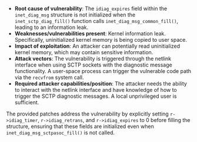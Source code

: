 - **Root cause of vulnerability**: The `idiag_expires` field within the `inet_diag_msg` structure is not initialized when the `inet_sctp_diag_fill()` function calls `inet_diag_msg_common_fill()`, leading to an information leak.
- **Weaknesses/vulnerabilities present**: Kernel information leak. Specifically, uninitialized kernel memory is being copied to user space.
- **Impact of exploitation**: An attacker can potentially read uninitialized kernel memory, which may contain sensitive information.
- **Attack vectors**: The vulnerability is triggered through the netlink interface when using SCTP sockets with the diagnostic message functionality. A user-space process can trigger the vulnerable code path via the `recvfrom` system call.
- **Required attacker capabilities/position**: The attacker needs the ability to interact with the netlink interface and have knowledge of how to trigger the SCTP diagnostic messages. A local unprivileged user is sufficient.

The provided patches address the vulnerability by explicitly setting `r->idiag_timer`, `r->idiag_retrans`, and `r->idiag_expires` to 0 before filling the structure, ensuring that these fields are initialized even when `inet_diag_msg_sctpasoc_fill()` is not called.